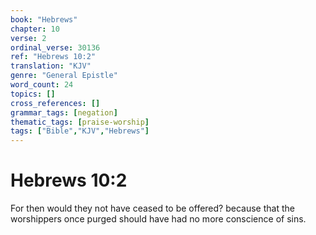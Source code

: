 ```yaml
---
book: "Hebrews"
chapter: 10
verse: 2
ordinal_verse: 30136
ref: "Hebrews 10:2"
translation: "KJV"
genre: "General Epistle"
word_count: 24
topics: []
cross_references: []
grammar_tags: [negation]
thematic_tags: [praise-worship]
tags: ["Bible","KJV","Hebrews"]
---
```


# Hebrews 10:2

For then would they not have ceased to be offered? because that the worshippers once purged should have had no more conscience of sins.
